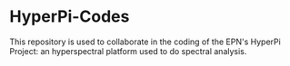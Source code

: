 # HyperPi-Codes
This repository is used to collaborate in the coding of the EPN's HyperPi Project: an hyperspectral platform used to do spectral analysis.
